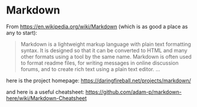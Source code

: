 
# Markdown

From <https://en.wikipedia.org/wiki/Markdown> (which is as good a place as any to start):

>Markdown is a lightweight markup language with plain text formatting syntax. It is designed so that it can be converted to HTML and many other formats using a tool by the same name. Markdown is often used to format readme files, for writing messages in online discussion forums, and to create rich text using a plain text editor. ...

here is the project homepage:
<https://daringfireball.net/projects/markdown/>

and here is a useful cheatsheet:
<https://github.com/adam-p/markdown-here/wiki/Markdown-Cheatsheet>

